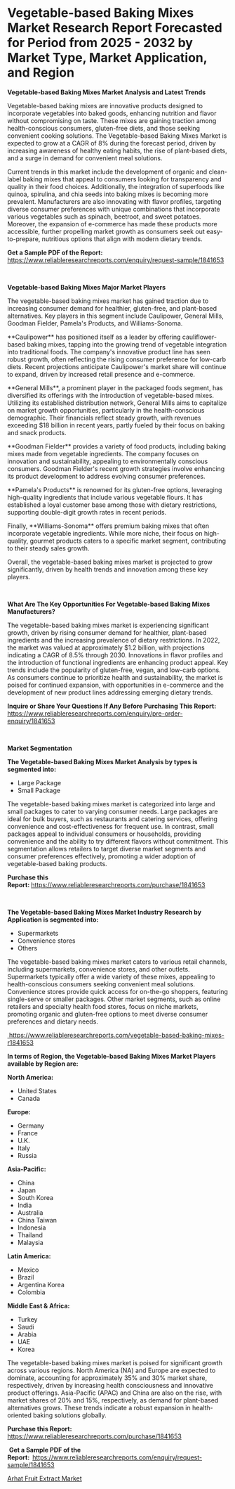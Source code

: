 <p><h1>Vegetable-based Baking Mixes Market Research Report Forecasted for Period from 2025 -  2032 by Market Type, Market Application, and Region</h1></p><p><strong>Vegetable-based Baking Mixes Market Analysis and Latest Trends</strong></p>
<p><p>Vegetable-based baking mixes are innovative products designed to incorporate vegetables into baked goods, enhancing nutrition and flavor without compromising on taste. These mixes are gaining traction among health-conscious consumers, gluten-free diets, and those seeking convenient cooking solutions. The Vegetable-based Baking Mixes Market is expected to grow at a CAGR of 8% during the forecast period, driven by increasing awareness of healthy eating habits, the rise of plant-based diets, and a surge in demand for convenient meal solutions.</p><p>Current trends in this market include the development of organic and clean-label baking mixes that appeal to consumers looking for transparency and quality in their food choices. Additionally, the integration of superfoods like quinoa, spirulina, and chia seeds into baking mixes is becoming more prevalent. Manufacturers are also innovating with flavor profiles, targeting diverse consumer preferences with unique combinations that incorporate various vegetables such as spinach, beetroot, and sweet potatoes. Moreover, the expansion of e-commerce has made these products more accessible, further propelling market growth as consumers seek out easy-to-prepare, nutritious options that align with modern dietary trends.</p></p>
<p><strong>Get a Sample PDF of the Report:&nbsp;</strong> <a href="https://www.reliableresearchreports.com/enquiry/request-sample/1841653?utm_campaign=2275&utm_medium=2&utm_source=Github&utm_content=ia&utm_term=07042025&utm_id=vegetable-based-baking-mixes">https://www.reliableresearchreports.com/enquiry/request-sample/1841653</a></p>
<p>&nbsp;</p>
<p><strong>Vegetable-based Baking Mixes Major Market Players</strong></p>
<p><p>The vegetable-based baking mixes market has gained traction due to increasing consumer demand for healthier, gluten-free, and plant-based alternatives. Key players in this segment include Caulipower, General Mills, Goodman Fielder, Pamela's Products, and Williams-Sonoma.</p><p>**Caulipower** has positioned itself as a leader by offering cauliflower-based baking mixes, tapping into the growing trend of vegetable integration into traditional foods. The company's innovative product line has seen robust growth, often reflecting the rising consumer preference for low-carb diets. Recent projections anticipate Caulipower's market share will continue to expand, driven by increased retail presence and e-commerce.</p><p>**General Mills**, a prominent player in the packaged foods segment, has diversified its offerings with the introduction of vegetable-based mixes. Utilizing its established distribution network, General Mills aims to capitalize on market growth opportunities, particularly in the health-conscious demographic. Their financials reflect steady growth, with revenues exceeding $18 billion in recent years, partly fueled by their focus on baking and snack products.</p><p>**Goodman Fielder** provides a variety of food products, including baking mixes made from vegetable ingredients. The company focuses on innovation and sustainability, appealing to environmentally conscious consumers. Goodman Fielder's recent growth strategies involve enhancing its product development to address evolving consumer preferences.</p><p>**Pamela's Products** is renowned for its gluten-free options, leveraging high-quality ingredients that include various vegetable flours. It has established a loyal customer base among those with dietary restrictions, supporting double-digit growth rates in recent periods.</p><p>Finally, **Williams-Sonoma** offers premium baking mixes that often incorporate vegetable ingredients. While more niche, their focus on high-quality, gourmet products caters to a specific market segment, contributing to their steady sales growth.</p><p>Overall, the vegetable-based baking mixes market is projected to grow significantly, driven by health trends and innovation among these key players.</p></p>
<p>&nbsp;</p>
<p><strong>What Are The Key Opportunities For Vegetable-based Baking Mixes Manufacturers?</strong></p>
<p><p>The vegetable-based baking mixes market is experiencing significant growth, driven by rising consumer demand for healthier, plant-based ingredients and the increasing prevalence of dietary restrictions. In 2022, the market was valued at approximately $1.2 billion, with projections indicating a CAGR of 8.5% through 2030. Innovations in flavor profiles and the introduction of functional ingredients are enhancing product appeal. Key trends include the popularity of gluten-free, vegan, and low-carb options. As consumers continue to prioritize health and sustainability, the market is poised for continued expansion, with opportunities in e-commerce and the development of new product lines addressing emerging dietary trends.</p></p>
<p><strong>Inquire or Share Your Questions If Any Before Purchasing This Report:</strong> <a href="https://www.reliableresearchreports.com/enquiry/pre-order-enquiry/1841653?utm_campaign=2275&utm_medium=2&utm_source=Github&utm_content=ia&utm_term=07042025&utm_id=vegetable-based-baking-mixes">https://www.reliableresearchreports.com/enquiry/pre-order-enquiry/1841653</a></p>
<p>&nbsp;</p>
<p><strong>Market Segmentation</strong></p>
<p><strong>The Vegetable-based Baking Mixes Market Analysis by types is segmented into:</strong></p>
<p><ul><li>Large Package</li><li>Small Package</li></ul></p>
<p><p>The vegetable-based baking mixes market is categorized into large and small packages to cater to varying consumer needs. Large packages are ideal for bulk buyers, such as restaurants and catering services, offering convenience and cost-effectiveness for frequent use. In contrast, small packages appeal to individual consumers or households, providing convenience and the ability to try different flavors without commitment. This segmentation allows retailers to target diverse market segments and consumer preferences effectively, promoting a wider adoption of vegetable-based baking products.</p></p>
<p><strong>Purchase this Report:&nbsp;</strong><a href="https://www.reliableresearchreports.com/purchase/1841653?utm_campaign=2275&utm_medium=2&utm_source=Github&utm_content=ia&utm_term=07042025&utm_id=vegetable-based-baking-mixes">https://www.reliableresearchreports.com/purchase/1841653</a></p>
<p>&nbsp;</p>
<p><strong>The Vegetable-based Baking Mixes Market Industry Research by Application is segmented into:</strong></p>
<p><ul><li>Supermarkets</li><li>Convenience stores</li><li>Others</li></ul></p>
<p><p>The vegetable-based baking mixes market caters to various retail channels, including supermarkets, convenience stores, and other outlets. Supermarkets typically offer a wide variety of these mixes, appealing to health-conscious consumers seeking convenient meal solutions. Convenience stores provide quick access for on-the-go shoppers, featuring single-serve or smaller packages. Other market segments, such as online retailers and specialty health food stores, focus on niche markets, promoting organic and gluten-free options to meet diverse consumer preferences and dietary needs.</p></p>
<p><a href="https://www.reliableresearchreports.com/vegetable-based-baking-mixes-r1841653?utm_campaign=2275&utm_medium=2&utm_source=Github&utm_content=ia&utm_term=07042025&utm_id=vegetable-based-baking-mixes">&nbsp;https://www.reliableresearchreports.com/vegetable-based-baking-mixes-r1841653</a></p>
<p><strong>In terms of Region, the Vegetable-based Baking Mixes Market Players available by Region are:</strong></p>
<p>
    <p> <strong> North America: </strong>
        <ul>
            <li>United States</li>
            <li>Canada</li>
        </ul>
        </p> 
    <p> <strong> Europe: </strong>
        <ul>
            <li>Germany</li>
            <li>France</li>
            <li>U.K.</li>
            <li>Italy</li>
            <li>Russia</li>
        </ul>
        </p> 
    <p> <strong> Asia-Pacific: </strong>
        <ul>
            <li>China</li>
            <li>Japan</li>
            <li>South Korea</li>
            <li>India</li>
            <li>Australia</li>
            <li>China Taiwan</li>
            <li>Indonesia</li>
            <li>Thailand</li>
            <li>Malaysia</li>
        </ul>
        </p> 
    <p> <strong> Latin America: </strong>
        <ul>
            <li>Mexico</li>
            <li>Brazil</li>
            <li>Argentina Korea</li>
            <li>Colombia</li>
        </ul>
        </p> 
    <p> <strong> Middle East & Africa: </strong>
        <ul>
            <li>Turkey</li>
            <li>Saudi</li>
            <li>Arabia</li>
            <li>UAE</li>
            <li>Korea</li>
        </ul>
    </p>
    </p>
<p><p>The vegetable-based baking mixes market is poised for significant growth across various regions. North America (NA) and Europe are expected to dominate, accounting for approximately 35% and 30% market share, respectively, driven by increasing health consciousness and innovative product offerings. Asia-Pacific (APAC) and China are also on the rise, with market shares of 20% and 15%, respectively, as demand for plant-based alternatives grows. These trends indicate a robust expansion in health-oriented baking solutions globally. </p></p>
<p><strong>Purchase this Report: </strong><a href="https://www.reliableresearchreports.com/purchase/1841653?utm_campaign=2275&utm_medium=2&utm_source=Github&utm_content=ia&utm_term=07042025&utm_id=vegetable-based-baking-mixes">https://www.reliableresearchreports.com/purchase/1841653</a></p>
<p>&nbsp;<strong>Get a Sample PDF of the Report:&nbsp;&nbsp;</strong><a href="https://www.reliableresearchreports.com/enquiry/request-sample/1841653?utm_campaign=2275&utm_medium=2&utm_source=Github&utm_content=ia&utm_term=07042025&utm_id=vegetable-based-baking-mixes">https://www.reliableresearchreports.com/enquiry/request-sample/1841653</a></p>
<p><strong></strong></p>
<p><p><a href="https://github.com/wwwkeltoum/Market-Research-Report-List-5/blob/main/arhat-fruit-extract-market.md?utm_campaign=2275&utm_medium=2&utm_source=Github&utm_content=ia&utm_term=07042025&utm_id=vegetable-based-baking-mixes">Arhat Fruit Extract Market</a></p></p>